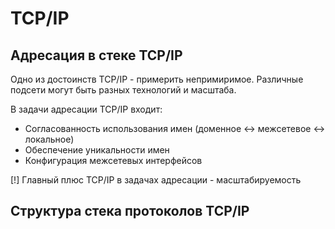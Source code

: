 # TCP/IP
## Адресация в стеке TCP/IP
Одно из достоинств TCP/IP - примерить непримиримое. Различные подсети могут быть разных технологий и масштаба.  

В задачи адресации TCP/IP входит:

- Согласованность использования имен (доменное <-> межсетевое <-> локальное)
- Обеспечение уникальности имен
- Конфигурация межсетевых интерфейсов

[!] Главный плюс TCP/IP в задачах адресации - масштабируемость

## Структура стека протоколов TCP/IP